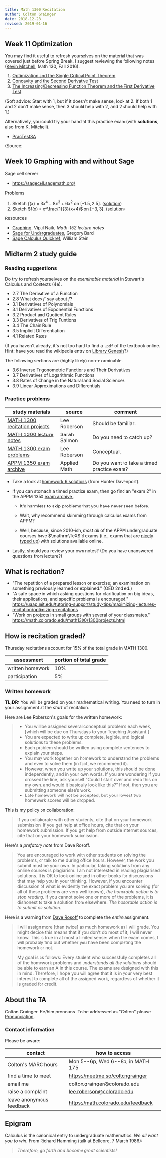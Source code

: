 ```yaml
---
title: Math 1300 Recitation
author: Colton Grainger
date: 2018-12-28
revised: 2019-01-16
---
```


## Week 11 Optimization

You may find it useful to refresh yourselves on the material that was covered just before Spring Break. I suggest reviewing the following notes ([Kevin Mitchell](http://math.hws.edu/~mitchell/Math130F16/index.html), Math 130, Fall 2016).

1. [Optimization and the Single Critical Point Theorem](http://math.hws.edu/~mitchell/Math130F16/tufte-latex/Lecture32.pdf)
2. [Concavity and the Second Derivative Test](http://math.hws.edu/~mitchell/Math130F16/tufte-latex/Lecture30.pdf)
3. [The Increasing/Decreasing Function Theorem and the First Derivative Test](http://math.hws.edu/~mitchell/Math130F16/tufte-latex/Lecture28pt4.pdf)

(Soft advice: Start with 1, but if it doesn't make sense, look at 2. If both 1 and 2 don't make sense, then 3 should help with 2, and 2 should help with 1.)

Alternatively, you could try your hand at this practice exam (with **solutions**, also from K. Mitchell).

- [PracTest3A](http://math.hws.edu/~mitchell/Math130F16/Practest3A.pdf)

(Source: 


## Week 10 Graphing with and without Sage

Sage cell server

- <https://sagecell.sagemath.org/>

Problems

1. Sketch $f(x) = 3x^4 - 8x^3 + 6x^2$ on $[-1.5,2.5]$. ([solution](https://sagecell.sagemath.org/?q=kcogeo))
2. Sketch $f(x) = x^\frac{1}{3}(x+4)$ on $[-3, 3]$. ([solution](https://sagecell.sagemath.org/?q=xezxqf))

Resources

- [Graphing](http://files.vipulnaik.com/math-152/graphing.pdf), Vipul Naik, *Math-152 lecture notes*
- [Sage for Undergraduates](https://github.com/coltongrainger/fy19ta/raw/master/2010-bard-sage-intro.pdf), Gregory Bard
- [Sage Calculus Quickref](http://wiki.sagemath.org/quickref?action=AttachFile&do=get&target=quickref-calc.pdf), William Stein

## Midterm 2 study guide

### Reading suggestions

Do try to refresh yourselves on the *examinable material* in Stewart's Calculus and Contexts (4e).

- 2.7 The Derivative of a Function
- 2.8 What does $f'$ say about $f$?
- 3.1 Derivatives of Polynomials
- 3.1 Derivatives of Exponential Functions
- 3.2 Product and Quotient Rules
- 3.3 Derivatives of Trig Funtions
- 3.4 The Chain Rule
- 3.5 Implicit Differentiation
- 4.1 Related Rates

(If you haven't already, it's not too hard to find a `.pdf` of the textbook online. Hint: have you read the wikipedia entry on [Library Genesis](https://en.wikipedia.org/wiki/Library_Genesis)?)

The following sections are (highly likely) non-examinable.

- 3.6 Inverse Trigonometric Functions and Their Derivatives
- 3.7 Derivatives of Logarithmic Functions
- 3.8 Rates of Change in the Natural and Social Sciences
- 3.9 Linear Approximations and Differentials

### Practice problems

study materials | source | comment
--- | --- | ---
[MATH 1300 recitation projects](https://math.colorado.edu/math1300/1300projects.html) | Lee Roberson | Should be familiar.
[ MATH 1300 lecture notes ]( http://math.colorado.edu/~sasa4279/Spring2016_MATH1300-012.html ) | Sarah Salmon | Do you need to catch up?
[ MATH 1300 exam problems ]( https://math.colorado.edu/math1300/1300exams.html ) | Lee Roberson | Conceptual.
[ APPM 1350 exam archive ]( https://www.colorado.edu/amath/academics/exam-archives/appm-1350-exam-archive )  | Applied Math | Do you want to take a timed practice exam?
- Take a look at [homework 6 solutions](https://github.com/coltongrainger/fy19ta/raw/master/2019-02-28-davenport-solutions.pdf) (from Hunter Davenport).

- If you can stomach a timed practice exam, then go find an "exam 2" in the APPM 1350  [ exam archive ]( https://www.colorado.edu/amath/academics/exam-archives/appm-1350-exam-archive ). 

    - It's harmless to skip problems that you have never seen before. 

    - Wait, why recommend skimming through calculus exams from APPM? 
    
    - Well, because, since 2010-ish, *most all* of the APPM undergraduate courses have $\mathrm\TeX$'d exams (i.e., exams that are [nicely typed up](https://en.wikipedia.org/wiki/TeX)) with solutions available online. 

- Lastly, should you review your own notes? (Do you have unanswered questions from lecture?)

## What is recitation?

- "The repetition of a prepared lesson or exercise; an examination on something previously learned or explained." (OED 2nd ed.)
- "A safe space in which asking questions for clarification on big ideas, their applications, and specific problems is encouraged." <https://uaap.mit.edu/tutoring-support/study-tips/maximizing-lectures-recitation/optimizing-recitations>
- "Work on projects in small groups with several of your classmates." <https://math.colorado.edu/math1300/1300projects.html>

## How is recitation graded?

Thursday recitations account for 15% of the total grade in MATH 1300.

assessment | portion of total grade
--- | ---
written homework  | 10%
participation | 5%

### Written homework 

**TL;DR:** You will be graded on your mathematical writing. You need to turn in your assignment at the *start* of recitation.

Here are Lee Roberson's goals for the written homework:

> - You will be assigned several conceptual problems each week, [which will be due on Thursdays to your Teaching Assistant.]
> - You are expected to write up complete, legible, and logical solutions to these problems.
> - Each problem should be written using complete sentences to explain your steps.
> - You may work together on homework to understand the problems and even to solve them (in fact, we recommend it).
> - However, when you write up your solutions, this should be done independently, and in your own words. If you are wondering if you crossed the line, ask yourself “Could I start over and redo this on my own, and would it basically look like this?” If not, then you are submitting someone else’s work.
> - Late homework will not be accepted, but your lowest two homework scores will be dropped.

This is my policy on collaboration:

>  If you collaborate with other students, cite that on your homework submission. If you get help at office hours, cite that on your homework submission. If you get help from outside internet sources, cite that on your homework submission.

Here's a *prefatory note* from Dave Rosoff.

> You are encouraged to work with other students on solving the problems, or talk to me during office hours. However, the work you submit must be your own. In particular, taking solutions from any online sources is plagiarism. I am not interested in reading plagiarised solutions. It is OK to look online and in other books for discussions that may help you in your thinking. However, if you encounter discussion of what is evidently the exact problem you are solving (for all of these problems are very well known), *the honorable action is to stop reading*. If you cannot solve one or more of the problems, it is dishonest to take a solution from elsewhere. *The honorable action is to submit no solution.*

Here is a warning from [Dave Rosoff](https://github.com/daverosoff/Math352ModelCourse/blob/master/M352_S2013_syllabus.tex) to complete the *entire* assignment.

> I will assign more [than twice] as much homework as I will grade. You might decide this means that if you don't do most of it, I will never know. This is true in at most a limited sense: when the exam comes, I will probably find out whether you have been completing the homework or not.
>
> My goal is as follows: Every student who successfully completes all of the homework problems and *understands all the solutions* should be able to earn an A in this course. The exams are designed with this in mind. Therefore, I hope you will agree that it is in your very best interest to complete all of the assigned work, regardless of whether it is graded for credit.

## About the TA

Colton Grainger. He/him pronouns. To be addressed as "Colton" please. [Pronunciation](https://youtu.be/oMFaJDEVHVQ?t=2).

### Contact information

Please be aware: 

contact | how to access
--- | ---
Colton's MARC hours | Mon 5--6p, Wed 6--8p, in MATH 175
find a time to meet | <https://meetme.so/coltongrainger>
email me | [colton.grainger@colorado.edu](mailto:colton.grainger@colorado.edu)
raise a complaint | [lee.roberson@colorado.edu](mailto:lee.roberson@colorado.edu)
leave anonymous feedback | <https://math.colorado.edu/feedback>

<!--
### Student evaluations

Here are select comments from my Fall 2018 evaluations. Following the example set by [Kate Stange](https://math.colorado.edu/~kstange/evals-brown-comments.html) I have included negative comments and tried to give a representative cross-section.

Fall 2018 Sections | Enrolled Students  | Responded Students  | Response Rates
--- | --- | --- | --- | --- | ---
MATH 1300 (008)  | 25  | 21  | 84%
MATH 1300 (023)  | 27  | 20  | 74.07%
MATH 1300 (880)  | 15  | 13  | 86.67%
Overall  | 67  | 54  | 80.6%

> - Colton challenged our knowledge in this class to a very beneficial degree and I don't think any other could replicate that.
> - I appreciate the enthusiasm and love for calculus that you bring into the classroom. You're always willing to politely help out students with questions, and you have the knowledge to give them thorough answers. I realize this is a college course, but your grading also tends to be tough (more applicable at the beginning of the semester, I believe), which can be frustrating when the work is correct but the style is a little off. You're probably preparing us for the test though, which is a fair reason! 
> - Please call on students less in class, I don't think any of us enjoy the surprise, even when we know the material. Having volunteers write their answers up on the chalkboard is a decent way to get the entire class involved though (if you don't put them on the spot)!
> - I did not feel the attendance quizzes were helpful, they were beyond the scope and level of this class and did not serve much purpose for me.

- During the period of recitation, I was challenged by my TA and was answering questions that pushed my limits of how I think about calculus. Any questions I had were answered during this period.
- I appreciate your support to this subject. 
- colton is good in class and knows the material. at times it seems like he's afraid to approach us, we're all human!
- A little bit nervous in front of students. That is comforting to know as a student because there is no superiority complex or power roles. Thus, when he teaches, a student can see him as totally equal.

**Negative.**

- I thought the quizzes for the attendance were so challenging and conceptual that I never knew how to begin answering them and ended up guessing every time. Even though we got the answers I would have learned a lot more if the questions were easier and more relevant to the course.
- Knows the material well, sometimes overcomplicates explanations, be more firm about asking people to come up and explain or asking the LA to do something
- Explained the content very thoroughly with lots of detail. Sometimes his explanations were too intricate and was hard to understand as a student. He is very well knowledged on the content, however.
- way too many terms we didn’t understand which is the worst way possible to teach concepts that are already difficult. Please dumb it down
- I am left more confused each time after I talk to Mr. Grainger
- I did not feel the attendance quizzes were helpful, they were beyond the scope and level of this class and did not serve much purpose for me.
- Dishonest and unfair
-->

## Epigram

Calculus is the canonical entry to undergraduate mathematics. *We all want you to win.* From Richard Hamming (talk at Bellcore, 7 March 1986):

> *Therefore, go forth and become great scientists!*
